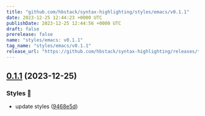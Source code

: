 ```yaml
---
title: "github.com/hbstack/syntax-highlighting/styles/emacs/v0.1.1"
date: 2023-12-25 12:44:23 +0000 UTC
publishDate: 2023-12-25 12:44:56 +0000 UTC
draft: false
prerelease: false
name: "styles/emacs: v0.1.1"
tag_name: "styles/emacs/v0.1.1"
release_url: "https://github.com/hbstack/syntax-highlighting/releases/tag/styles/emacs/v0.1.1"
---
```


## [0.1.1](https://github.com/hbstack/syntax-highlighting/compare/styles/emacs/v0.1.0...styles/emacs/v0.1.1) (2023-12-25)


### Styles 🎨

* update styles ([9468e5d](https://github.com/hbstack/syntax-highlighting/commit/9468e5d054f6c1775a1966bcf308506cebd2f804))

